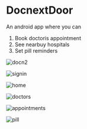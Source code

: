 # DocnextDoor
An android app where you can  
1) Book doctoris appointment 
2) See nearbuy hospitals 
3) Set pill reminders




![docn2](https://user-images.githubusercontent.com/85542048/224346304-5ab79ae9-8b99-4c20-b930-4734be77783f.jpg)

![signin](https://user-images.githubusercontent.com/85542048/224346522-04a10f06-da77-4d96-94c3-c2328abd6990.jpg)

![home](https://user-images.githubusercontent.com/85542048/224347058-392dd5ba-8580-43e3-bc02-37d7f38345e6.jpg)

![doctors](https://user-images.githubusercontent.com/85542048/224347151-581e1394-8fde-4b2c-a4fb-06a5f6416c7e.jpg)

![appointments](https://user-images.githubusercontent.com/85542048/224347197-e77229c6-d4c2-429f-88d3-c8c5afe61bd2.jpg)

![pill](https://user-images.githubusercontent.com/85542048/224347300-25a5d8e8-4afd-4e3b-b25f-42ea106bf03f.jpg)
